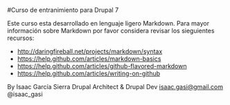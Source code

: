 #Curso de entranimiento para Drupal 7

Este curso esta desarrollado en lenguaje ligero Markdown.
Para mayor información sobre Markdown por favor considera revisar los sieguientes recursos:
* http://daringfireball.net/projects/markdown/syntax
* https://help.github.com/articles/markdown-basics
* https://help.github.com/articles/github-flavored-markdown
* https://help.github.com/articles/writing-on-github


By 
Isaac García Sierra
Drupal Architect & Drupal Dev
isaac.gasi@gmail.com
@isaac_gasi
